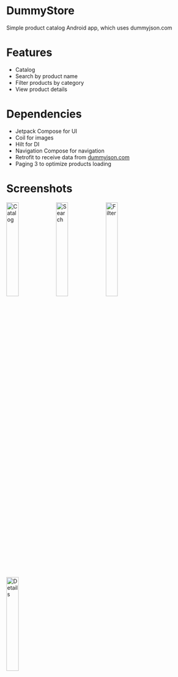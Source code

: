 # DummyStore
Simple product catalog Android app, which uses dummyjson.com

# Features

- Catalog
- Search by product name
- Filter products by category
- View product details

# Dependencies

- Jetpack Compose for UI
- Coil for images
- Hilt for DI
- Navigation Compose for navigation
- Retrofit to receive data from [dummyjson.com](https://dummyjson.com/products)
- Paging 3 to optimize products loading

# Screenshots

<img src="https://i.imgur.com/oqtlbQP.jpeg" alt="Catalog" width="25%" height="25%"> <img src="https://i.imgur.com/HJD3vtv.jpeg" alt="Search" width="25%" height="25%"> <img src="https://i.imgur.com/u4aygLZ.jpeg" alt="Filter" width="25%" height="25%"> <img src="https://i.imgur.com/fAFRKqs.jpeg" alt="Details" width="25%" height="25%">
